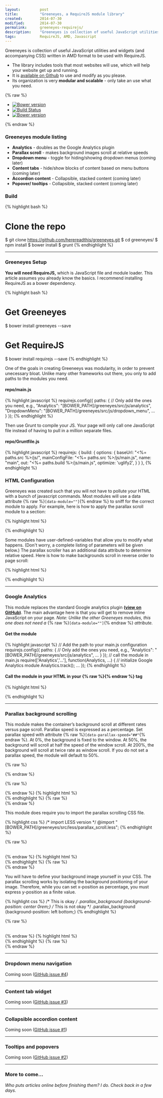 ```yaml
---
layout:         post
title:          "Greeneyes, a RequireJS module library"
created:        2014-07-30
modified:       2014-07-30
permalink:      greeneyes-requirejs/
description:    "Greeneyes is collection of useful JavaScript utilities and widgets (and accompanying CSS) written in AMD format to be used with RequireJS"
tags:           RequireJS, AMD, Javascript
---
```


Greeneyes is collection of useful JavaScript utilities and widgets (and accompanying CSS) written in AMD format to be used with RequireJS.

* The library includes tools that most websites will use, which will help your website get up and running.
* It is [available on Github](https://github.com/herereadthis/greeneyes) to use and modify as you please.
* Its organization is very **modular and scalable** - only take an use what you need.
<!--more-->

{% raw %}
<ul id="github_badges" class="sunflash_navmenu">
    <li><a href="http://badge.fury.io/bo/greeneyes">
            <img alt="Bower version" src="https://badge.fury.io/bo/greeneyes.svg" />
        </a></li>
    <li><a href="http://travis-ci.org/herereadthis/greeneyes">
            <img alt="Build Status" src="https://secure.travis-ci.org/herereadthis/greeneyes.svg?branch=master" />
        </a></li>
    <li><a href="https://david-dm.org/herereadthis/greeneyes#info=devDependencies">
            <img alt="Bower version" src="https://david-dm.org/herereadthis/greeneyes/dev-status.svg" />
        </a></li>
</ul>
{% endraw %}

### Greeneyes module listing

* **Analytics** - doubles as the Google Analytics plugin
* **Parallax scroll** - makes background images scroll at relative speeds
* **Dropdown menu** - toggle for hiding/showing dropdown menus (coming later)
* **Content tabs** - hide/show blocks of content based on menu buttons (coming later)
* **Accordion content** - Collapsible, stacked content (coming later)
* **Popover/ tooltips** - Collapsible, stacked content (coming later)

### Build

{% highlight bash %}
# Clone the repo
$ git clone https://github.com/herereadthis/greeneyes.git
$ cd greeneyes/
$ npm install
$ bower install
$ grunt
{% endhighlight %}

----------------

### Greeneyes Setup

**You will need RequireJS,** which is JavaScript file and module loader. This article assumes you already know the basics. I recommend installing RequireJS as a bower dependency.

{% highlight bash %}
# Get Greeneyes
$ bower install greeneyes --save
# Get RequireJS
$ bower install requirejs --save
{% endhighlight %}

One of the goals in creating Greeneeys was modularity, in order to prevent unecessary bloat. Unlike many other frameworks out there, you only to add paths to the modules you need. 

#### repo/main.js

{% highlight javascript %}
requirejs.config({
    paths: {
        // Only add the ones you need, e.g., 
        "Analytics": "[BOWER_PATH]/greeneyes/src/js/analytics",
        "DropdownMenu": "[BOWER_PATH]/greeneyes/src/js/dropdown_menu",
        ...
    }
});
{% endhighlight %}

Then use Grunt to compile your JS. Your page will only call one JavaScript file instead of having to pull in a million separate files.

#### repo/Gruntfile.js

{% highlight javascript %}
requirejs: {
    build: {
        options: {
            baseUrl: "<%= paths.src %>/js/",
            mainConfigFile: "<%= paths.src %>/js/main.js",
            name: "main",
            out: "<%= paths.build %>/js/main.js",
            optimize: 'uglify2',
        }
    }
},
{% endhighlight %}

### HTML Configuration

Greeneyes was created such that you will not have to pollute your HTML with a bunch of javascript commands. Most modules will use a data attribute {% raw %}<code>[data-module=""]</code>{% endraw %} to sniff for the correct module to apply. For example, here is how to apply the parallax scroll module to a section:

{% highlight html %}
<section data-module="parallax_scroll">
{% endhighlight %}

Some modules have user-defined-variables that allow you to modify what happens. (Don't worry, a complete listing of parameters will be given below.) The parallax scroller has an additional data attribute to determine relative speed. Here is how to make backgrounds scroll in reverse order to page scroll:

{% highlight html %}
<section data-module="parallax_scroll" data-parallax-speed="-50">
{% endhighlight %}

----------------

### Google Analytics

This module replaces the standard Google analytics plugin **([view on GitHub](https://github.com/herereadthis/redwall/graphs/punch-card))**. The main advantage here is that you will get to remove inline JavaScript on your page. *Note: Unlike the other Greeneyes modules, this one does not need a* {% raw %}<code>[data-module=""]</code>{% endraw %} *attribute.* 

#### Get the module

{% highlight javascript %}
// Add the path to your main.js configuration
requirejs.config({
    paths: {
        // Only add the ones you need, e.g., 
        "Analytics": "[BOWER_PATH]/greeneyes/src/js/analytics",
        ...
    }
});
// call the module in main.js
require(['Analytics','...'], function(Analytics, ...) {
	// initialize Google Analytics module
    Analytics.track();
    ...
});
{% endhighlight %}

#### Call the module in your HTML in your {% raw %}<code><body /></code>{% endraw %} tag

{% highlight html %}
<body data-google-analytics="UA-########-#">
{% endhighlight %}

----------------

### Parallax background scrolling

This module makes the container&rsquo;s background scroll at different rates versus page scroll. Parallax speed is expressed as a percentage. Set parallax speed with attribute {% raw %}<code>[data-parallax-speed="##"</code>{% endraw %}. At 0%, the background is fixed to the window. At 50%, the background will scroll at half the speed of the window scroll. At 200%, the background will scroll at twice rate as window scroll. If you do not set a parallax speed, the module will default to 50%.

{% raw %}
<style>
.starfield {
    background-image: url("/build/images/css/space_bg.gif");
}
.nested_code {
	margin-bottom: 2rem;
}
.nested_code .highlight {
	float: left;
	margin: 2rem 0 0 2rem;
	padding: 0.5rem 1rem;
	background-color: rgba(255,255,255,0.75);
}
</style>
{% endraw %}

{% raw %}
<div class="starfield nested_code" data-module="parallax_scroll" style="height: 23.4rem;">
{% endraw %}
{% highlight html %}
<!-- Default is 50% -->
<div data-module="parallax_scroll">
{% endhighlight %}
{% raw %}
</div>
{% endraw %}

This module does require you to import the parallax scrolling CSS file.

{% highlight css %}
/* import LESS version */
@import "[BOWER_PATH]/greeneyes/src/less/parallax_scroll.less";
{% endhighlight %}

{% raw %}
<div class="starfield nested_code" data-module="parallax_scroll" data-parallax-speed="150" style="height: 23.4rem;margin-top: 2rem;">
{% endraw %}
{% highlight html %}
<!-- 150% speed -->
<div data-module="parallax_scroll"
	data-parallax-speed="150">
{% endhighlight %}
{% raw %}
</div>
{% endraw %}

You will have to define your background image yourself in your CSS. The parallax scrolling works by isolating the background positioning of your image. Therefore, while you can set x-position as percentage, you must express y-position as a finite value.

{% highlight css %}
/* This is okay */
.parallax_background {background-position: center 0rem;}
/* This is not okay */
.parallax_background {background-position: left bottom;}
{% endhighlight %}

{% raw %}
<div class="starfield nested_code" data-module="parallax_scroll" data-parallax-speed="-50" style="height: 23.4rem;margin-top: 2rem;">
{% endraw %}
{% highlight html %}
<!-- -50% = reverse scroll -->
<div data-module="parallax_scroll"
	data-parallax-speed="-50">
{% endhighlight %}
{% raw %}
</div>
{% endraw %}

----------------

### Dropdown menu navigation

Coming soon ([GitHub issue #4](https://github.com/herereadthis/greeneyes/issues/4))

----------------

### Content tab widget

Coming soon ([GitHub issue #3](https://github.com/herereadthis/greeneyes/issues/3))

----------------

### Collapsible accordion content

Coming soon ([GitHub issue #1](https://github.com/herereadthis/greeneyes/issues/1))

----------------

### Tooltips and popovers

Coming soon ([GitHub issue #2](https://github.com/herereadthis/greeneyes/issues/2))

----------------

### More to come...

*Who puts articles online before finishing them? I do. Check back in a few days.*